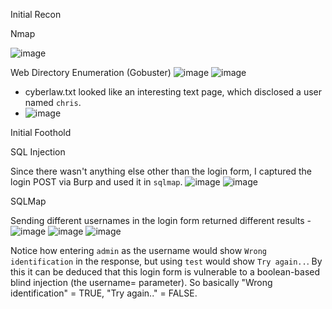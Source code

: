 Initial Recon

Nmap

![image](https://user-images.githubusercontent.com/88967140/178944865-a3ef8183-1cd8-4fed-ae77-66f69aceacd8.png)

Web Directory Enumeration (Gobuster)
![image](https://user-images.githubusercontent.com/88967140/178944919-596a497a-5a90-444c-9b73-c7029cb28908.png)
![image](https://user-images.githubusercontent.com/88967140/178944927-a6a217c7-5192-4961-bd8d-f18cba0dd4a2.png)

* cyberlaw.txt looked like an interesting text page, which disclosed a user named `chris`.
* ![image](https://user-images.githubusercontent.com/88967140/178945084-83ed301e-ba19-4c43-ada6-9f99fe908af5.png)

Initial Foothold

SQL Injection

Since there wasn't anything else other than the login form, I captured the login POST via Burp and used it in `sqlmap`.
![image](https://user-images.githubusercontent.com/88967140/178946925-b0d2ebe8-d070-4991-92ed-030cef796d44.png)
![image](https://user-images.githubusercontent.com/88967140/178946947-2a01e5a4-efca-491f-b15f-a59adc17788d.png)

SQLMap

Sending different usernames in the login form returned different results - 
![image](https://user-images.githubusercontent.com/88967140/178949194-20b06a3f-c7de-47b4-91ab-7ad42d387bf1.png)
![image](https://user-images.githubusercontent.com/88967140/178949227-3d73042b-ec92-49e0-9b8a-2ce02c366be2.png)
![image](https://user-images.githubusercontent.com/88967140/178949211-e65cf870-43d0-4f3a-a36a-a08d21bc77ab.png)

Notice how entering `admin` as the username would show `Wrong identification` in the response, but using `test` would show `Try again..`.
By this it can be deduced that this login form is vulnerable to a boolean-based blind injection (the username= parameter).
So basically "Wrong identification" = TRUE, "Try again.." = FALSE.
